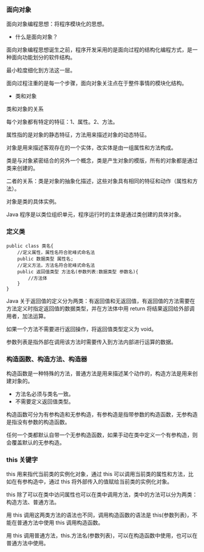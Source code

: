 ### 面向对象

面向对象编程思想：将程序模块化的思想。

- 什么是面向对象？

面向对象编程思想诞生之前，程序开发采用的是面向过程的结构化编程方式，是一种面向功能划分的软件结构。

最小粒度细化到方法这一层。

面向过程注重的是每一个步骤，面向对象关注点在于整件事情的模块化结构。

- 类和对象

类和对象的关系

每个对象都有特定的特征：1、属性。2、方法。

属性指的是对象的静态特征，方法用来描述对象的动态特征。

对象是用来描述客观存在的一个实体，改实体是由一组属性和方法构成。

类是与对象紧密结合的另外一个概念，类是产生对象的模版，所有的对象都是通过类来创建的。

二者的关系：类是对象的抽象化描述，这些对象具有相同的特征和动作（属性和方法）。

对象是类的具体实例。

Java 程序是以类位组织单元，程序运行时的主体是通过类创建的具体对象。

### 定义类

````
public class 类名{
	//定义属性，属性名符合驼峰式命名法
	public 数据类型 属性名;
	//定义方法，方法名符合驼峰式命名法
	public 返回值类型 方法名(参数列表:数据类型 参数名){
		//方法体
	}
}
````

Java 关于返回值的定义分为两类：有返回值和无返回值，有返回值的方法需要在方法定义时指定返回值的数据类型，并在方法体中用 return 将结果返回给外部调用者，加法运算。

如果一个方法不需要进行返回操作，将返回值类型定义为 void。

参数列表是指外部在调用该方法时需要传入到方法内部进行运算的数据。



### 构造函数、构造方法、构造器

构造函数是一种特殊的方法，普通方法是用来描述某个动作的，构造方法是用来创建对象的。

- 方法名必须与类名一致。
- 不需要定义返回值类型。

构造函数可分为有参构造和无参构造，有参构造是指带参数的构造函数，无参构造是指没有参数的构造函数。

任何一个类都默认自带一个无参构造函数，如果手动在类中定义一个有参构造，则会覆盖默认的无参构造。



### this 关键字

this 用来指代当前类的实例化对象，通过 this 可以调用当前类的属性和方法，比如在有参构造中，通过 this 将外部传入的值赋给当前类的实例化对象。

this 除了可以在类中访问属性也可以在类中调用方法，类中的方法可以分为两类：构造方法、普通方法。

用 this 调用这两类方法的语法也不同，调用构造函数的语法是 this(参数列表)，不能在普通方法中使用 this 调用构造函数。

用 this 调用普通方法，this.方法名(参数列表)，可以在构造函数中使用，也可以在普通方法中使用。

